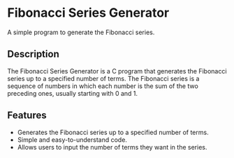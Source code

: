 # Fibonacci Series Generator
A simple program to generate the Fibonacci series.

## Description
The Fibonacci Series Generator is a C program that generates the Fibonacci series up to a specified number of terms. The Fibonacci series is a sequence of numbers in which each number is the sum of the two preceding ones, usually starting with 0 and 1.

## Features
- Generates the Fibonacci series up to a specified number of terms.
- Simple and easy-to-understand code.
- Allows users to input the number of terms they want in the series.
